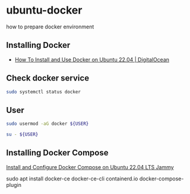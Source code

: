 # ubuntu-docker
how to prepare docker environment

## Installing Docker

+ [How To Install and Use Docker on Ubuntu 22.04 | DigitalOcean](https://www.digitalocean.com/community/tutorials/how-to-install-and-use-docker-on-ubuntu-22-04)

## Check docker service

```bash
sudo systemctl status docker
```

## User

```bash
sudo usermod -aG docker ${USER}
```

```bash
su - ${USER}
```

## Installing Docker Compose

[Install and Configure Docker Compose on Ubuntu 22.04 LTS Jammy](https://www.how2shout.com/linux/install-and-configure-docker-compose-on-ubuntu-22-04-lts-jammy/)


sudo apt install docker-ce docker-ce-cli containerd.io docker-compose-plugin
